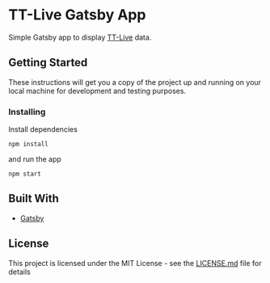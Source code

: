 # TT-Live Gatsby App

Simple Gatsby app to display [TT-Live](https://bettv.tischtennislive.de/) data.

## Getting Started

These instructions will get you a copy of the project up and running on your local machine for development and testing purposes.

### Installing

Install dependencies

```
npm install
```

and run the app

```
npm start
```

## Built With

- [Gatsby](https://www.gatsbyjs.org/)

## License

This project is licensed under the MIT License - see the [LICENSE.md](LICENSE.md) file for details
